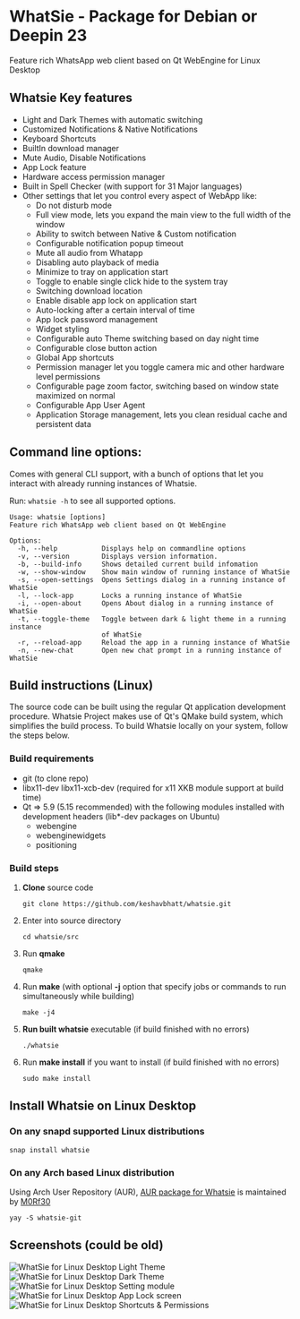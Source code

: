 # WhatSie -  Package for Debian or Deepin 23

Feature rich WhatsApp web client based on Qt WebEngine for Linux Desktop

## Whatsie Key features

- Light and Dark Themes with automatic switching
- Customized Notifications & Native Notifications
- Keyboard Shortcuts
- BuiltIn download manager
- Mute Audio, Disable Notifications
- App Lock feature
- Hardware access permission manager
- Built in Spell Checker (with support for 31 Major languages)
- Other settings that let you control every aspect of WebApp like:
	+ Do not disturb mode
	+ Full view mode, lets you expand the main view to the full width of the window
	+ Ability to switch between Native & Custom notification
	+ Configurable notification popup timeout
	+ Mute all audio from Whatapp
	+ Disabling auto playback of media
	+ Minimize to tray on application start
	+ Toggle to enable single click hide to the system tray
	+ Switching download location
	+ Enable disable app lock on application start
	+ Auto-locking after a certain interval of time
	+ App lock password management
	+ Widget styling
	+ Configurable auto Theme switching based on day night time
	+ Configurable close button action
	+ Global App shortcuts
	+ Permission manager let you toggle camera mic and other hardware level permissions
	+ Configurable page zoom factor, switching based on window state maximized on normal 
	+ Configurable App User Agent
	+ Application Storage management, lets you clean residual cache and persistent data

## Command line options:
Comes with general CLI support, with a bunch of options that let you interact with already running instances of Whatsie.

Run: `whatsie -h` to see all supported options.

```
Usage: whatsie [options]
Feature rich WhatsApp web client based on Qt WebEngine

Options:
  -h, --help           Displays help on commandline options
  -v, --version        Displays version information.
  -b, --build-info     Shows detailed current build infomation
  -w, --show-window    Show main window of running instance of WhatSie
  -s, --open-settings  Opens Settings dialog in a running instance of WhatSie
  -l, --lock-app       Locks a running instance of WhatSie
  -i, --open-about     Opens About dialog in a running instance of WhatSie
  -t, --toggle-theme   Toggle between dark & light theme in a running instance
                       of WhatSie
  -r, --reload-app     Reload the app in a running instance of WhatSie
  -n, --new-chat       Open new chat prompt in a running instance of WhatSie
```

## Build instructions (Linux)
The source code can be built using the regular Qt application development procedure. Whatsie Project makes use of Qt's QMake build system, which simplifies the build process. To build Whatsie locally on your system, follow the steps below.

### Build requirements
 - git (to clone repo)
 - libx11-dev libx11-xcb-dev (required for x11 XKB module support at build time)
 - Qt => 5.9 (5.15 recommended) with the following modules installed with development headers (lib*-dev packages on Ubuntu)
	+ webengine
	+ webenginewidgets
	+ positioning
	
### Build steps
 
 1. **Clone** source code

 	`git clone https://github.com/keshavbhatt/whatsie.git`

 2. Enter into source directory  
	
	`cd whatsie/src`  
	
 3. Run **qmake**
	
	`qmake`
	
 4. Run **make** (with optional **-j** option that specify jobs or commands to run simultaneously while building)
 
	`make -j4`  
	
 5. **Run built whatsie** executable (if build finished with no errors)
 
	`./whatsie`
	
 5. Run **make install** if you want to install (if build finished with no errors)
 
	`sudo make install`



## Install Whatsie on Linux Desktop

### On any snapd supported Linux distributions

 `snap install whatsie`

### On any Arch based Linux distribution
Using Arch User Repository (AUR), [AUR package for Whatsie](https://aur.archlinux.org/packages/whatsie-git) is maintained by [M0Rf30](https://github.com/M0Rf30)

 `yay -S whatsie-git`

## Screenshots (could be old)

![WhatSie for Linux Desktop Light Theme](https://github.com/keshavbhatt/whatsie/blob/main/screenshots/1.jpg?raw=true)
![WhatSie for Linux Desktop Dark Theme](https://github.com/keshavbhatt/whatsie/blob/main/screenshots/2.jpg?raw=true)
![WhatSie for Linux Desktop Setting module](https://github.com/keshavbhatt/whatsie/blob/main/screenshots/4.jpg?raw=true)
![WhatSie for Linux Desktop App Lock screen](https://github.com/keshavbhatt/whatsie/blob/main/screenshots/3.jpg?raw=true)
![WhatSie for Linux Desktop Shortcuts & Permissions](https://github.com/keshavbhatt/whatsie/blob/main/screenshots/5.jpg?raw=true)
